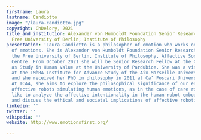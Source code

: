 ```yaml
---
firstname: Laura
lastname: Candiotto
image: "/laura-candiotto.jpg"
copyright: ChDelory, 2021
title_and_institution: Alexander von Humboldt Foundation Senior Research Fellow at
  Free University of Berlin; Institute of Philosophy
presentation: 'Laura Candiotto is a philosopher of emotion who works on the epistemology
  of emotions. She is Alexander von Humboldt Foundation Senior Research Fellow at
  the Free University of Berlin, Institute of Philosophy, Affective Societies Research
  Centre. From October 2021 she will be Senior Research Fellow at the Centre for Ethics
  as Study in Human Value at the University of Pardubice. She was a visiting scholar
  at the IMèRA Institute for Advance Study of the Aix-Marseille University (2018-2019)
  and she received her PhD in philosophy in 2011 at Ca’ Foscari University of Venice.
  At ICA4, she aims to explore the philosophical significance of our engagement with
  affective robots simulating human emotions, as in the case of care robots. She would
  like to analyze the affective intentionality in the human-robot embodied interactions
  and discuss the ethical and societal implications of affective robotics. '
linkedin: ''
twitter: ''
wikipedia: ''
website: http://www.emotionsfirst.org/

---
```

